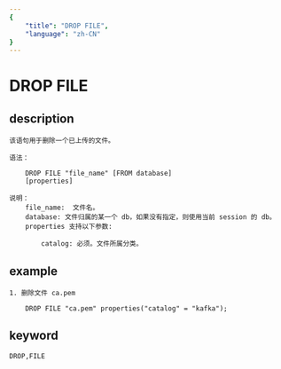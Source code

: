 ```yaml
---
{
    "title": "DROP FILE",
    "language": "zh-CN"
}
---
```


<!-- 
Licensed to the Apache Software Foundation (ASF) under one
or more contributor license agreements.  See the NOTICE file
distributed with this work for additional information
regarding copyright ownership.  The ASF licenses this file
to you under the Apache License, Version 2.0 (the
"License"); you may not use this file except in compliance
with the License.  You may obtain a copy of the License at

  http://www.apache.org/licenses/LICENSE-2.0

Unless required by applicable law or agreed to in writing,
software distributed under the License is distributed on an
"AS IS" BASIS, WITHOUT WARRANTIES OR CONDITIONS OF ANY
KIND, either express or implied.  See the License for the
specific language governing permissions and limitations
under the License.
-->

# DROP FILE
## description

    该语句用于删除一个已上传的文件。

    语法：

        DROP FILE "file_name" [FROM database]
        [properties]

    说明：
        file_name:  文件名。
        database: 文件归属的某一个 db，如果没有指定，则使用当前 session 的 db。
        properties 支持以下参数:

            catalog: 必须。文件所属分类。

## example

    1. 删除文件 ca.pem

        DROP FILE "ca.pem" properties("catalog" = "kafka");

## keyword
    DROP,FILE
